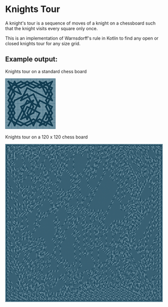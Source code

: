 # Knights Tour
A knight's tour is a sequence of moves of a knight on a chessboard such that the knight visits every square only once.

This is an implementation of Warnsdorff's rule in Kotlin to find any open or closed knights tour for any size grid.

## Example output:

Knights tour on a standard chess board

![Knights tour on a standard chess board](https://raw.githubusercontent.com/csdodd/KnightsTour/master/img/8.png)

Knights tour on a 120 x 120 chess board

![Knights tour on a 120 x 120 chess board](https://raw.githubusercontent.com/csdodd/KnightsTour/master/img/120.png)
